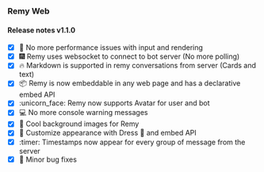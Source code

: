 ### Remy Web

#### Release notes v1.1.0

- [x] :rocket: No more performance issues with input and rendering
- [x] :fireworks:  Remy uses websocket to connect to bot server (No more polling)
- [x] :fire: Markdown is supported in remy conversations from server (Cards and text)
- [x] :package: Remy is now embeddable in any web page and has a declarative embed API
- [x] :unicorn_face: Remy now supports Avatar for user and bot
- [x] :computer: No more console warning messages
- [x] :gift: Cool background images for Remy
- [x] :pencil: Customize appearance with Dress :dress: and embed API
- [x] :timer: Timestamps now appear for every group of message from the server
- [x] :bug: Minor bug fixes